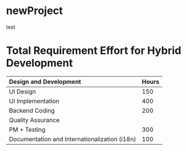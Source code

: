 # newProject
test

# Total Requirement Effort for Hybrid Development

Design and Development | Hours
:--- | ---
UI Design | 150
UI Implementation | 400
Backend Coding | 200
Quality Assurance |
PM + Testing | 300
Documentation and Internationalization (i18n) | 100

